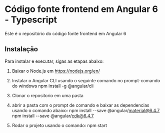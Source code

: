 # Código fonte frontend em Angular 6 - Typescript

Este é o repositório do código fonte frontend em Angular 6

## Instalação

Para instalar e executar, sigas as etapas abaixo:

1) Baixar o Node.js em https://nodejs.org/en/

2) Instalar o Angular CLI usando o seguinte comando no prompt-comando do windows 
    npm install -g @angular/cli
    
3) Clonar o repositorio em uma pasta

4) abrir a pasta com o prompt de comando e baixar as dependencias usando o comando abaixo:
  npm install --save @angular/material@6.4.7 
  npm install --save @angular/cdk@6.4.7 
  
5) Rodar o projeto usando o comando: 
  npm start

